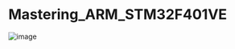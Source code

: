 # Mastering_ARM_STM32F401VE
![image](https://github.com/Mahmoud-Gharib/Mastering_ARM_STM32F401VE/assets/62407045/0c236fe4-6c43-46ac-93d9-eb9b551c3d1f)
